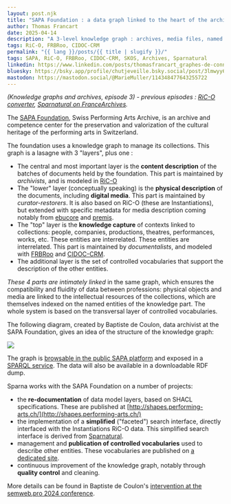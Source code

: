 ```yaml
---
layout: post.njk
title: "SAPA Foundation : a data graph linked to the heart of the archives".
author: Thomas Francart
date: 2025-04-14
description: "A 3-level knowledge graph : archives, media files, named entities (knowledge)"
tags: RiC-O, FRBRoo, CIDOC-CRM
permalink: "{{ lang }}/posts/{{ title | slugify }}/"
tags: SAPA, RiC-O, FRBRoo, CIDOC-CRM, SKOS, Archives, Sparnatural
linkedin: https://www.linkedin.com/posts/thomasfrancart_graphes-de-connaissances-et-archives-%C3%A9pisode-activity-7318237605584637971-MqBc
bluesky: https://bsky.app/profile/chutjeveille.bsky.social/post/3lmwyy6bm7c26
mastodon: https://mastodon.social/@MarieMuller/114348477643255722
---
```


_(Knowledge graphs and archives, episode 3) - previous episodes : [RiC-O converter](http://www.sparna.fr/en/posts/ric-o-converter-3-0-transition-from-ead-or-eac-to-archival-knowledge-graphs), [Sparnatural on FranceArchives](https://blog.sparna.fr/2025/02/14/retour-sur-le-deploiement-de-sparnatural-pour-francearchives/)._

<p class="lead">The <a href="https://sapa.swiss/fr/">SAPA Foundation</a>, Swiss Performing Arts Archive, is an archive and competence center for the preservation and valorization of the cultural heritage of the performing arts in Switzerland.

The foundation uses a knowledge graph to manage its collections. This graph is a lasagne with 3 "layers", plus one :

  - The central and most important layer is the **content description** of the batches of documents held by the foundation. This part is maintained by _archivists_, and is modeled in [RiC-O](https://www.ica.org/resource/records-in-contexts-conceptual-model/)
  - The "lower" layer (conceptually speaking) is the **physical description** of the documents, including **digital media**. This part is maintained by _curator-restorers_. It is also based on RiC-O (these are Instantiations), but extended with specific metadata for media description coming notably from [ebucore](https://tech-metadata.ebu-it-tools.ch/ontologies/ebucore/index.html) and [premis](https://www.loc.gov/standards/premis/).
  - The "top" layer is the **knowledge capture** of contexts linked to collections: people, companies, productions, theatres, performances, works, etc. These entities are interrelated. These entities are interrelated. This part is maintained by _documentalists_, and modeled with [FRBRoo](https://cidoc-crm.org/lrmoo/ModelVersion/frbroo-v.-3.0) and [CIDOC-CRM](https://cidoc-crm.org).
  - The additional layer is the set of controlled vocabularies that support the description of the other entities.


_These 4 parts are intimately linked_ in the same graph, which ensures the compatibility and fluidity of data between professions: physical objects and media are linked to the intellectual resources of the collections, which are themselves indexed on the named entities of the knowledge part. The whole system is based on the transversal layer of controlled vocabularies.

The following diagram, created by Baptiste de Coulon, data archivist at the SAPA Foundation, gives an idea of the structure of the knowledge graph:

[![](/assets/posts-images/SAPA_modele-RDF.png)](/assets/posts-images/SAPA_modele-RDF.png)

The graph is [browsable in the public SAPA platform](https://www.performing-arts.ch) and exposed in a [SPARQL service](https://www.performing-arts.ch/sparql). The data will also be available in a downloadable RDF dump.


Sparna works with the SAPA Foundation on a number of projects:
  
  - the **re-documentation** of data model layers, based on SHACL specifications. These are published at [http://shapes.performing-arts.ch/](http://shapes.performing-arts.ch/)
  - the implementation of a **simplified** ("faceted") search interface, directly interfaced with the Instantiations RiC-O data. This simplified search interface is derived from [Sparnatural](https://sparnatural.eu/).
  - management and **publication of controlled vocabularies** used to describe other entities. These vocabularies are published on [a dedicated site](http://vocab.performing-arts.ch/).
  - continuous improvement of the knowledge graph, notably through **quality control** and cleaning.


More details can be found in Baptiste de Coulon's [intervention at the semweb.pro 2024 conference](https://semweb.pro/conference/2024/presentation/decoulon-impact_websem/).

